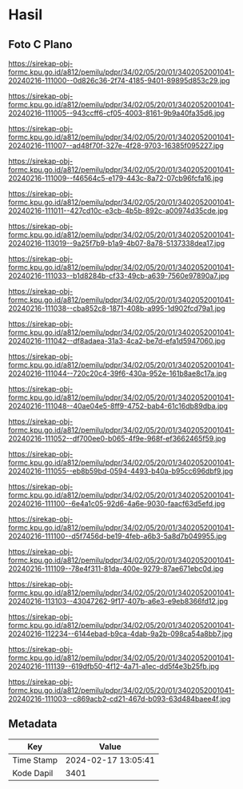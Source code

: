 # Hasil

## Foto C Plano

https://sirekap-obj-formc.kpu.go.id/a812/pemilu/pdpr/34/02/05/20/01/3402052001041-20240216-111000--0d826c36-2f74-4185-9401-89895d853c29.jpg

https://sirekap-obj-formc.kpu.go.id/a812/pemilu/pdpr/34/02/05/20/01/3402052001041-20240216-111005--943ccff6-cf05-4003-8161-9b9a40fa35d6.jpg

https://sirekap-obj-formc.kpu.go.id/a812/pemilu/pdpr/34/02/05/20/01/3402052001041-20240216-111007--ad48f70f-327e-4f28-9703-16385f095227.jpg

https://sirekap-obj-formc.kpu.go.id/a812/pemilu/pdpr/34/02/05/20/01/3402052001041-20240216-111009--f46564c5-e179-443c-8a72-07cb96fcfa16.jpg

https://sirekap-obj-formc.kpu.go.id/a812/pemilu/pdpr/34/02/05/20/01/3402052001041-20240216-111011--427cd10c-e3cb-4b5b-892c-a00974d35cde.jpg

https://sirekap-obj-formc.kpu.go.id/a812/pemilu/pdpr/34/02/05/20/01/3402052001041-20240216-113019--9a25f7b9-b1a9-4b07-8a78-5137338dea17.jpg

https://sirekap-obj-formc.kpu.go.id/a812/pemilu/pdpr/34/02/05/20/01/3402052001041-20240216-111033--b1d8284b-cf33-49cb-a639-7560e97890a7.jpg

https://sirekap-obj-formc.kpu.go.id/a812/pemilu/pdpr/34/02/05/20/01/3402052001041-20240216-111038--cba852c8-1871-408b-a995-1d902fcd79a1.jpg

https://sirekap-obj-formc.kpu.go.id/a812/pemilu/pdpr/34/02/05/20/01/3402052001041-20240216-111042--df8adaea-31a3-4ca2-be7d-efa1d5947060.jpg

https://sirekap-obj-formc.kpu.go.id/a812/pemilu/pdpr/34/02/05/20/01/3402052001041-20240216-111044--720c20c4-39f6-430a-952e-161b8ae8c17a.jpg

https://sirekap-obj-formc.kpu.go.id/a812/pemilu/pdpr/34/02/05/20/01/3402052001041-20240216-111048--40ae04e5-8ff9-4752-bab4-61c16db89dba.jpg

https://sirekap-obj-formc.kpu.go.id/a812/pemilu/pdpr/34/02/05/20/01/3402052001041-20240216-111052--df700ee0-b065-4f9e-968f-ef3662465f59.jpg

https://sirekap-obj-formc.kpu.go.id/a812/pemilu/pdpr/34/02/05/20/01/3402052001041-20240216-111055--eb8b59bd-0594-4493-b40a-b95cc696dbf9.jpg

https://sirekap-obj-formc.kpu.go.id/a812/pemilu/pdpr/34/02/05/20/01/3402052001041-20240216-111100--6e4a1c05-92d6-4a6e-9030-faacf63d5efd.jpg

https://sirekap-obj-formc.kpu.go.id/a812/pemilu/pdpr/34/02/05/20/01/3402052001041-20240216-111100--d5f7456d-be19-4feb-a6b3-5a8d7b049955.jpg

https://sirekap-obj-formc.kpu.go.id/a812/pemilu/pdpr/34/02/05/20/01/3402052001041-20240216-111109--78e4f311-81da-400e-9279-87ae671ebc0d.jpg

https://sirekap-obj-formc.kpu.go.id/a812/pemilu/pdpr/34/02/05/20/01/3402052001041-20240216-113103--43047262-9f17-407b-a6e3-e9eb8366fd12.jpg

https://sirekap-obj-formc.kpu.go.id/a812/pemilu/pdpr/34/02/05/20/01/3402052001041-20240216-112234--6144ebad-b9ca-4dab-9a2b-098ca54a8bb7.jpg

https://sirekap-obj-formc.kpu.go.id/a812/pemilu/pdpr/34/02/05/20/01/3402052001041-20240216-111139--619dfb50-4f12-4a71-a1ec-dd5f4e3b25fb.jpg

https://sirekap-obj-formc.kpu.go.id/a812/pemilu/pdpr/34/02/05/20/01/3402052001041-20240216-111003--c869acb2-cd21-467d-b093-63d484baee4f.jpg


## Metadata

| Key        | Value               |
| ---------- | ------------------- |
| Time Stamp | 2024-02-17 13:05:41 |
| Kode Dapil | 3401                |



